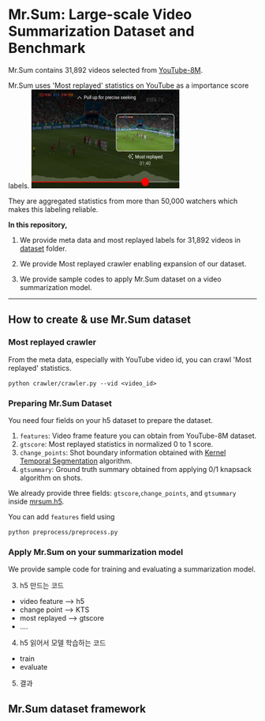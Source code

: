 # Mr.Sum: Large-scale Video Summarization Dataset and Benchmark

Mr.Sum contains 31,892 videos selected from [YouTube-8M](https://research.google.com/youtube8m/). 

Mr.Sum uses 'Most replayed' statistics on YouTube as a importance score labels.
<img src="images/most_replayed.jpeg" alt="Example of Most replayed" width="300" height="200">

They are aggregated statistics from more than 50,000 watchers which makes this labeling reliable.

**In this repository,**

1. We provide meta data and most replayed labels for 31,892 videos in [dataset](dataset) folder.

2. We provide Most replayed crawler enabling expansion of our dataset.

3. We provide sample codes to apply Mr.Sum dataset on a video summarization model.

----

## How to create & use Mr.Sum dataset

### Most replayed crawler

From the meta data, especially with YouTube video id, you can crawl 'Most replayed' statistics.

```
python crawler/crawler.py --vid <video_id>
```

### Preparing Mr.Sum Dataset

You need four fields on your h5 dataset to prepare the dataset.

1. `features`: Video frame feature you can obtain from YouTube-8M dataset.
2. `gtscore`: Most replayed statistics in normalized 0 to 1 score.
3. `change_points`: Shot boundary information obtained with [Kernel Temporal Segmentation](https://github.com/TatsuyaShirakawa/KTS) algorithm.
4. `gtsummary`: Ground truth summary obtained from applying 0/1 knapsack algorithm on shots.

We already provide three fields: `gtscore`,`change_points`, and `gtsummary` inside [mrsum.h5](dataset/mrsum.h5-fake). 

You can add `features` field using
```
python preprocess/preprocess.py
```


### Apply Mr.Sum on your summarization model

We provide sample code for training and evaluating a summarization model.

3. h5 만드는 코드
- video feature --> h5
- change point --> KTS
- most replayed --> gtscore
- ....

4. h5 읽어서 모델 학습하는 코드
- train
- evaluate

5. 결과

## Mr.Sum dataset framework